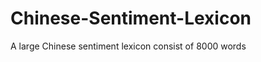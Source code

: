 Chinese-Sentiment-Lexicon
=========================

A large Chinese sentiment lexicon consist of 8000 words